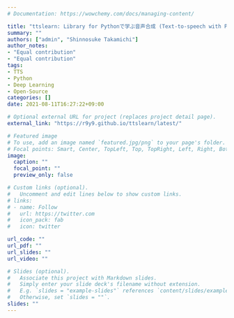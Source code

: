```yaml
---
# Documentation: https://wowchemy.com/docs/managing-content/

title: "ttslearn: Library for Pythonで学ぶ音声合成 (Text-to-speech with Python)"
summary: ""
authors: ["admin", "Shinnosuke Takamichi"]
author_notes:
- "Equal contribution"
- "Equal contribution"
tags:
- TTS
- Python
- Deep Learning
- Open-Source
categories: []
date: 2021-08-11T16:27:22+09:00

# Optional external URL for project (replaces project detail page).
external_link: "https://r9y9.github.io/ttslearn/latest/"

# Featured image
# To use, add an image named `featured.jpg/png` to your page's folder.
# Focal points: Smart, Center, TopLeft, Top, TopRight, Left, Right, BottomLeft, Bottom, BottomRight.
image:
  caption: ""
  focal_point: ""
  preview_only: false

# Custom links (optional).
#   Uncomment and edit lines below to show custom links.
# links:
# - name: Follow
#   url: https://twitter.com
#   icon_pack: fab
#   icon: twitter

url_code: ""
url_pdf: ""
url_slides: ""
url_video: ""

# Slides (optional).
#   Associate this project with Markdown slides.
#   Simply enter your slide deck's filename without extension.
#   E.g. `slides = "example-slides"` references `content/slides/example-slides.md`.
#   Otherwise, set `slides = ""`.
slides: ""
---
```

